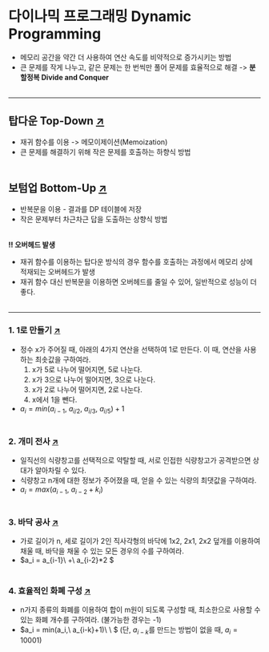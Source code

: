 # 다이나믹 프로그래밍 Dynamic Programming
- 메모리 공간을 약간 더 사용하여 연산 속도를 비약적으로 증가시키는 방법
- 큰 문제를 작게 나누고, 같은 문제는 한 번씩만 풀어 문제를 효율적으로 해결 -> **분할정복 Divide and Conquer**
<br></br>  

---
## 탑다운 Top-Down [↗](https://github.com/100g-dev/Coding_Test/blob/main/Dynamic_programming/top_down.py)
- 재귀 함수를 이용 -> 메모이제이션(Memoization)
- 큰 문제를 해결하기 위해 작은 문제를 호출하는 하향식 방법
<br></br>  

## 보텀업 Bottom-Up [↗](https://github.com/100g-dev/Coding_Test/blob/main/Dynamic_programming/bottom_up.py)
- 반복문을 이용 - 결과를 DP 테이블에 저장
- 작은 문제부터 차근차근 답을 도출하는 상향식 방법
<br></br>

**‼️ 오버헤드 발생**
- 재귀 함수를 이용하는 탑다운 방식의 경우 함수를 호출하는 과정에서 메모리 상에 적재되는 오버헤드가 발생
- 재귀 함수 대신 반복문을 이용하면 오버헤드를 줄일 수 있어, 일반적으로 성능이 더 좋다.
<br></br>
---
### 1. 1로 만들기 [↗](https://github.com/100g-dev/Coding_Test/blob/main/Dynamic_programming/make_1.py)
- 정수 x가 주어질 때, 아래의 4가지 연산을 선택하여 1로 만든다. 이 때, 연산을 사용하는 최솟값을 구하여라.
  1. x가 5로 나누어 떨어지면, 5로 나눈다.
  2. x가 3으로 나누어 떨어지면, 3으로 나눈다.
  3. x가 2로 나누어 떨어지면, 2로 나눈다.
  4. x에서 1을 뺀다.
- $a_i = min(a_{i-1},\ a_{i/2},\ a_{i/3},\ a_{i/5}) + 1$
<br></br>  

### 2. 개미 전사 [↗](https://github.com/100g-dev/Coding_Test/blob/main/Dynamic_programming/ant_fighter.py)
- 일직선의 식량창고를 선택적으로 약탈할 때, 서로 인접한 식량창고가 공격받으면 상대가 알아차릴 수 있다.
- 식량창고 n개에 대한 정보가 주어졌을 때, 얻을 수 있는 식량의 최댓값을 구하여라.
- $a_i = max(a_{i-1},\ a_{i-2}+k_i)$
<br></br>

### 3. 바닥 공사 [↗](https://github.com/100g-dev/Coding_Test/blob/main/Dynamic_programming/floor.py)
- 가로 길이가 n, 세로 길이가 2인 직사각형의 바닥에 1x2, 2x1, 2x2 덮개를 이용하여 채울 때, 바닥을 채울 수 있는 모든 경우의 수를 구하여라.
- $a_i = a_{i-1}\ +\ a_{i-2}*2 $
<br></br>

### 4. 효율적인 화폐 구성 [↗](https://github.com/100g-dev/Coding_Test/blob/main/Dynamic_programming/effect_money.py)
- n가지 종류의 화폐를 이용하여 합이 m원이 되도록 구성할 때, 최소한으로 사용할 수 있는 화폐 개수를 구하여라. (불가능한 경우는 -1)
- $a_i = min(a_i,\ a_{i-k}+1)\ \ $  (단, $a_{i-k}$를 만드는 방법이 없을 때, $a_i = 10001$)
<br></br>
